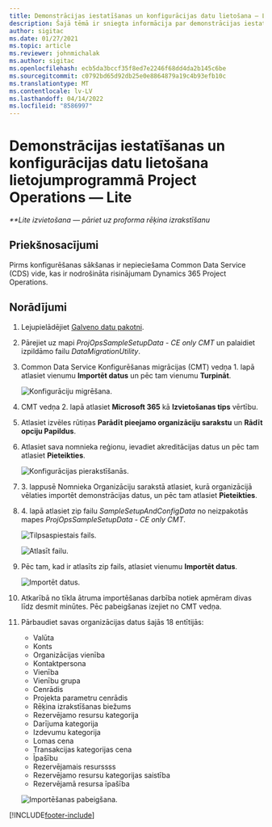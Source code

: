 ```yaml
---
title: Demonstrācijas iestatīšanas un konfigurācijas datu lietošana — Lite
description: Šajā tēmā ir sniegta informācija par demonstrācijas iestatīšanas un konfigurācijas datu lietošanu programmai Project Operations.
author: sigitac
ms.date: 01/27/2021
ms.topic: article
ms.reviewer: johnmichalak
ms.author: sigitac
ms.openlocfilehash: ecb5da3bccf35f8ed7e2246f68dd4da2b145c6be
ms.sourcegitcommit: c0792bd65d92db25e0e8864879a19c4b93efb10c
ms.translationtype: MT
ms.contentlocale: lv-LV
ms.lasthandoff: 04/14/2022
ms.locfileid: "8586997"
---
```

# <a name="apply-demo-setup-and-configuration-data-for-project-operations---lite"></a>Demonstrācijas iestatīšanas un konfigurācijas datu lietošana lietojumprogrammā Project Operations — Lite 

_**Lite izvietošana — pāriet uz proforma rēķina izrakstīšanu_



## <a name="prerequisites"></a>Priekšnosacījumi

Pirms konfigurēšanas sākšanas ir nepieciešama Common Data Service (CDS) vide, kas ir nodrošināta risinājumam Dynamics 365 Project Operations.


## <a name="instructions"></a>Norādījumi

1. Lejupielādējiet [Galveno datu pakotni](https://download.microsoft.com/download/3/4/1/341bf279-a64f-4baa-af31-ce624859b518/ProjOpsSampleSetupData-%20CE%20only.zip). 
2. Pārejiet uz mapi *ProjOpsSampleSetupData - CE only CMT* un palaidiet izpildāmo failu *DataMigrationUtility*.
3. Common Data Service Konfigurēšanas migrācijas (CMT) vedņa 1. lapā atlasiet vienumu **Importēt datus** un pēc tam vienumu **Turpināt**.

    ![Konfigurāciju migrēšana.](./media/1ConfigurationMigration.png)

4. CMT vedņa 2. lapā atlasiet **Microsoft 365** kā **Izvietošanas tips** vērtību.
5. Atlasiet izvēles rūtiņas **Parādīt pieejamo organizāciju sarakstu** un **Rādīt opciju Papildus**.
6. Atlasiet sava nomnieka reģionu, ievadiet akreditācijas datus un pēc tam atlasiet **Pieteikties**.

   ![Konfigurācijas pierakstīšanās.](./media/2ConfigurationSignin.png)

7. 3. lappusē Nomnieka Organizāciju sarakstā atlasiet, kurā organizācijā vēlaties importēt demonstrācijas datus, un pēc tam atlasiet **Pieteikties**.
8. 4. lapā atlasiet zip failu *SampleSetupAndConfigData* no neizpakotās mapes *ProjOpsSampleSetupData - CE only CMT*.

   ![Tilpsaspiestais fails.](./media/3ZipFile.png)

   ![Atlasīt failu.](./media/4SelectAFile.png)

9. Pēc tam, kad ir atlasīts zip fails, atlasiet vienumu **Importēt datus**.

   ![Importēt datus.](./media/5ImportData.png)

10. Atkarībā no tīkla ātruma importēšanas darbība notiek apmēram divas līdz desmit minūtes. Pēc pabeigšanas izejiet no CMT vedņa. 
11. Pārbaudiet savas organizācijas datus šajās 18 entītijās:

    -   Valūta
    -   Konts
    -   Organizācijas vienība
    -   Kontaktpersona
    -   Vienība
    -   Vienību grupa
    -   Cenrādis
    -   Projekta parametru cenrādis 
    -   Rēķina izrakstīšanas biežums
    -   Rezervējamo resursu kategorija
    -   Darījuma kategorija
    -   Izdevumu kategorija
    -   Lomas cena
    -   Transakcijas kategorijas cena
    -   Īpašību
    -   Rezervējamais resurssss
    -   Rezervējamo resursu kategorijas saistība
    -   Rezervējamā resursa īpašība

    ![Importēšanas pabeigšana.](./media/6CompleteImport.png)


[!INCLUDE[footer-include](../includes/footer-banner.md)]
